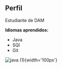 
## Perfil

Estudiante de DAM

**Idiomas aprendidos:**
- Java
- SQl
- Git

![java (1)](https://github.com/neo-kan/neo-kan/assets/157000971/d9c6fb73-dc61-48b9-a5e5-488a58aebeb0){width='100px'}
